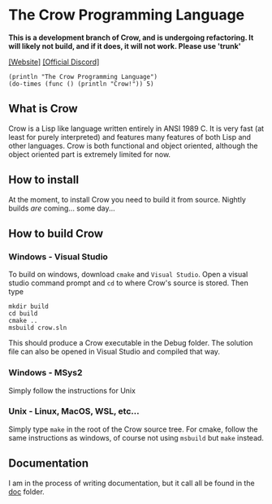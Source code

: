 # The Crow Programming Language

**This is a development branch of Crow, and is undergoing refactoring. It will likely not build, and if it does, it will not work. Please use 'trunk'**

[[Website]](https://crowlang.org) [[Official Discord]](https://discord.gg/nBjBRQYK52)

```
(println "The Crow Programming Language")
(do-times (func () (println "Crow!")) 5)
```

## What is Crow

Crow is a Lisp like language written entirely in ANSI 1989 C. It is very fast (at least for purely interpreted) and features many features of both Lisp and other languages. Crow is both functional and object oriented, although the object oriented part is extremely limited for now.

## How to install

At the moment, to install Crow you need to build it from source. Nightly builds _are_ coming... some day...

## How to build Crow

### Windows - Visual Studio

To build on windows, download `cmake` and `Visual Studio`. Open a visual studio command prompt and `cd` to where Crow's source is stored. Then type

```
mkdir build
cd build
cmake ..
msbuild crow.sln
```

This should produce a Crow executable in the Debug folder. The solution file can also be opened in Visual Studio and compiled that way.

### Windows - MSys2

Simply follow the instructions for Unix

### Unix - Linux, MacOS, WSL, etc...

Simply type `make` in the root of the Crow source tree. For cmake, follow the same instructions as windows, of course not using `msbuild` but `make` instead.

## Documentation

I am in the process of writing documentation, but it call all be found in the [doc](/doc) folder.
